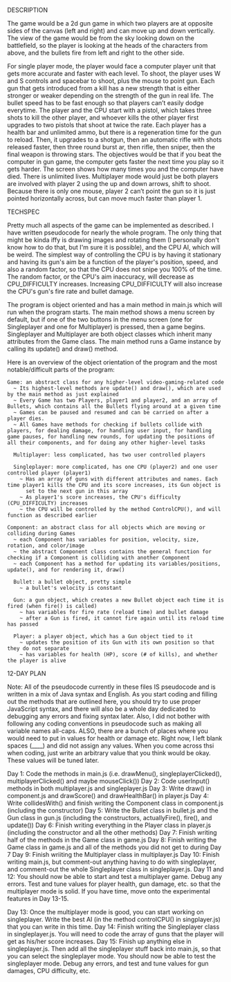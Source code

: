 
DESCRIPTION

  The game would be a 2d gun game in which two players are at opposite sides of the canvas (left and right) and can move up and down
  vertically. The view of the game would be from the sky looking down on the battlefield, so the player is looking at the heads of the characters from above, and the bullets fire from left and right to the other side.

  For single player mode, the player would face a computer player unit that gets more accurate and faster with each level. To shoot, the player
  uses W and S controls and spacebar to shoot, plus the mouse to point gun. Each gun that gets introduced from a kill has a new strength that is either stronger or weaker depending on the strength of the gun in real life. The bullet speed has to be fast enough so that players can’t easily dodge everytime. The player and the CPU start with a pistol, which takes three shots to kill the other player, and whoever kills the other player first upgrades to two pistols that shoot at twice the rate. Each player has a health bar and unlimited ammo, but there is a regeneration time for the gun to reload. Then, it upgrades to a shotgun, then an automatic rifle with shots released faster, then three round burst ar, then rifle, then sniper, then the final weapon is throwing stars. The objectives would be that if you beat the computer in gun game, the computer gets faster the next time you play so it gets harder. The screen shows how many times you and the computer have died. There is unlimited lives. Multiplayer mode would just be both players are involved with player 2 using the up and down arrows, shift to shoot. Because there is only one mouse, player 2 can’t point the gun so it is just pointed horizontally across, but can move much faster than player 1.


TECHSPEC

  Pretty much all aspects of the game can be implemented as described. I have written pseudocode for nearly the whole program. The only thing that might be kinda iffy is drawing images and rotating them (I personally don't know how to do that, but I'm sure it is possible), and the CPU AI, which will be weird. The simplest way of controlling the CPU is by having it stationary and having its gun's aim be a function of the player's position, speed, and also a random factor, so that the CPU does not snipe you 100% of the time. The random factor, or the CPU's aim inaccuracy, will decrease as CPU_DIFFICULTY increases. Increasing CPU_DIFFICULTY will also increase the CPU's gun's fire rate and bullet damage.

  The program is object oriented and has a main method in main.js which will run when the program starts. The main method shows a menu screen by default, but if one of the two buttons in the menu screen (one for Singleplayer and one for Multiplayer) is pressed, then a game begins. Singleplayer and Multiplayer are both object classes which inherit many attributes from the Game class. The main method runs a Game instance by calling its update() and draw() method.

  Here is an overview of the object orientation of the program and the most notable/difficult parts of the program:

    Game: an abstract class for any higher-level video-gaming-related code
      ~ Its highest-level methods are update() and draw(), which are used by the main method as just explained
      ~ Every Game has two Players, player1 and player2, and an array of Bullets, which contains all the Bullets flying around at a given time
      ~ Games can be paused and resumed and can be carried on after a player dies.
      ~ All Games have methods for checking if bullets collide with players, for dealing damage, for handling user input, for handling game pauses, for handling new rounds, for updating the positions of all their components, and for doing any other higher-level tasks

      Multiplayer: less complicated, has two user controlled players

      Singleplayer: more complicated, has one CPU (player2) and one user controlled player (player1)
        ~ Has an array of guns with different attributes and names. Each time player1 kills the CPU and its score increases, its Gun object is
          set to the next gun in this array
        ~ As player1's score increases, the CPU's difficulty (CPU_DIFFICULTY) increases
        ~ the CPU will be controlled by the method ControlCPU(), and will function as described earlier

    Component: an abstract class for all objects which are moving or colliding during Games
      ~ each Component has variables for position, velocity, size, rotation, and color/image
      ~ the abstract Component class contains the general function for checking if a Component is colliding with another Component
      ~ each Component has a method for updating its variables/positions, update(), and for rendering it, draw()

      Bullet: a bullet object, pretty simple
        ~ a bullet's velocity is constant

      Gun: a gun object, which creates a new Bullet object each time it is fired (when fire() is called)
        ~ has variables for fire rate (reload time) and bullet damage
        ~ after a Gun is fired, it cannot fire again until its reload time has passed

      Player: a player object, which has a Gun object tied to it
        ~ updates the position of its Gun with its own position so that they do not separate
        ~ has variables for health (HP), score (# of kills), and whether the player is alive


12-DAY PLAN

  Note: All of the pseudocode currently in these files IS pseudocode and is written in a mix of Java syntax and English.
  As you start coding and filling out the methods that are outlined here, you should try to use proper JavaScript syntax,
  and there will also be a whole day dedicated to debugging any errors and fixing syntax later. Also, I did not bother
  with following any coding conventions in pseudocode such as making all variable names all-caps.
  ALSO, there are a bunch of places where you would need to put in values for health or damage etc. Right now, I left
  blank spaces (____) and did not assign any values. When you come across thsi when coding, just write an arbitrary value
  that you think would be okay. These values will be tuned later.

  Day 1: Code the methods in main.js (i.e. drawMenu(), singleplayerClicked(), multiplayerClicked() and maybe mouseClick())
  Day 2: Code userInput() methods in both multiplayer.js and singleplayer.js
  Day 3: Write draw() in component.js and drawScore() and drawHealthBar() in player.js
  Day 4: Write collidesWith() and finish writing the Component class in component.js (including the constructor)
  Day 5: Write the Bullet class in bullet.js and the Gun class in gun.js (including the constructors, actuallyFire(), fire(), and update())
  Day 6: Finish writing everything in the Player class in player.js (including the constructor and all the other methods)
  Day 7: Finish writing half of the methods in the Game class in game.js
  Day 8: Finish writing the Game class in game.js and all of the methods you did not get to during Day 7
  Day 9: Finish wriiting the Multiplayer class in multiplayer.js
  Day 10: Finish writing main.js, but comment-out anything having to do with singleplayer, and comment-out the whole Singleplayer class in singleplayer.js.
  Day 11 and 12: You should now be able to start and test a multiplayer game. Debug any errors. Test and tune values for player health, gun damage, etc. so that the multiplayer mode is solid. If you have time, move onto the experimental features in Day 13-15.

  Day 13: Once the multiplayer mode is good, you can start working on singleplayer. Write the best AI (in the method controlCPU() in singplayer.js) that you can write in this time.
  Day 14: Finish writing the Singleplayer class in singleplayer.js. You will need to code the array of guns that the player will get as his/her score increases.
  Day 15: Finish up anything else in singleplayer.js. Then add all the singleplayer stuff back into main.js, so that you can select the singleplayer mode. You should now be able to test the singleplayer mode. Debug any errors, and test and tune values for gun damages, CPU difficulty, etc.
